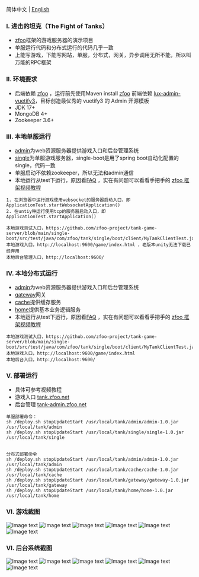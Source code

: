 简体中文 | [English](./README.md)

### Ⅰ. 进击的坦克（The Fight of Tanks）

- [zfoo](https://github.com/zfoo-project/zfoo)框架的游戏服务器的演示项目
- 单服运行代码和分布式运行的代码几乎一致
- 上能写游戏，下能写网站，单服，分布式，网关，异步调用无所不能，所以叫万能的RPC框架

### Ⅱ. 环境要求

- 后端依赖 [zfoo](https://github.com/zfoo-project/zfoo) ，运行前先使用Maven
  install [zfoo](https://github.com/zfoo-project/zfoo)
  前端依赖 [lux-admin-vuetify3](https://github.com/yangjiakai/lux-admin-vuetify3)，目标创造最优秀的 vuetify3 的 Admin 开源模板
- JDK 17+
- MongoDB 4+
- Zookeeper 3.6+

### Ⅲ. 本地单服运行

- [admin](./admin/src/test/java/com/zfoo/tank/admin/ApplicationTest.java)为web资源服务器提供游戏入口和后台管理系统
- [single](./single/src/test/java/com/zfoo/tank/single/ApplicationTest.java)为单服游戏服务器，single-boot是用了spring boot自动化配置的single，代码一致
- 单服启动不依赖zookeeper，所以无法和admin通信
- 本地运行从test下运行，原因看[FAQ](https://github.com/zfoo-project/zfoo/blob/main/doc/FAQ.md) ，实在有问题可以看看手把手的
  [zfoo 框架视频教程](https://github.com/zfoo-project/zfoo/blob/main/doc/video-tutorial.md)

```
1. 在浏览器中运行游戏使用websocket的服务器启动入口，即ApplicationTest.startWebsocketApplication()
2. 在untiy种运行使用tcp的服务器启动入口，即ApplicationTest.startApplication()

本地游戏测试入口，https://github.com/zfoo-project/tank-game-server/blob/main/single-boot/src/test/java/com/zfoo/tank/single/boot/client/MyTankClientTest.java
本地游戏入口，http://localhost:9600/game/index.html ，老版本unity无法下载已经弃用
本地后台管理入口，http://localhost:9600/
```

### Ⅳ. 本地分布式运行

- [admin](./admin/src/test/java/com/zfoo/tank/admin/ApplicationTest.java)为web资源服务器提供游戏入口和后台管理系统
- [gateway](./gateway/src/test/java/com/zfoo/tank/gateway/ApplicationTest.java)网关
- [cache](./cache/src/test/java/com/zfoo/tank/cache/ApplicationTest.java)提供缓存服务
- [home](./home/src/test/java/com/zfoo/tank/cache/ApplicationTest.java)提供基本业务逻辑服务
- 本地运行从test下运行，原因看[FAQ](https://github.com/zfoo-project/zfoo/blob/main/doc/FAQ.md) ，实在有问题可以看看手把手的
  [zfoo 框架视频教程](https://github.com/zfoo-project/zfoo/blob/main/doc/video-tutorial.md)

```
本地游戏测试入口，https://github.com/zfoo-project/tank-game-server/blob/main/single-boot/src/test/java/com/zfoo/tank/single/boot/client/MyTankClientTest.java
本地游戏入口，http://localhost:9600/game/index.html
本地后台入口，http://localhost:9600/
```

### Ⅴ. 部署运行

- 具体可参考视频教程
- 游戏入口 [tank.zfoo.net](http://tank.zfoo.net)
- 后台管理 [tank-admin.zfoo.net](http://tank-admin.zfoo.net)

```
单服部署命令：
sh /deploy.sh stopUpdateStart /usr/local/tank/admin/admin-1.0.jar /usr/local/tank/admin
sh /deploy.sh stopUpdateStart /usr/local/tank/single/single-1.0.jar /usr/local/tank/single


分布式部署命令
sh /deploy.sh stopUpdateStart /usr/local/tank/admin/admin-1.0.jar /usr/local/tank/admin
sh /deploy.sh stopUpdateStart /usr/local/tank/cache/cache-1.0.jar /usr/local/tank/cache
sh /deploy.sh stopUpdateStart /usr/local/tank/gateway/gateway-1.0.jar /usr/local/tank/gateway
sh /deploy.sh stopUpdateStart /usr/local/tank/home/home-1.0.jar /usr/local/tank/home
```

### Ⅵ. 游戏截图

![Image text](./admin/tooltip/game_login.jpg)
![Image text](./admin/tooltip/game_login_after.jpg)
![Image text](./admin/tooltip/game_home.jpg)
![Image text](./admin/tooltip/game_home_full.jpg)
![Image text](./admin/tooltip/game_play.jpg)
![Image text](./admin/tooltip/game_play_boss.jpg)

### Ⅵ. 后台系统截图

![Image text](./admin/tooltip/admin_home.jpg)
![Image text](./admin/tooltip/admin_manager.jpg)
![Image text](./admin/tooltip/admin_java_hotswap.jpg)
![Image text](./admin/tooltip/admin_excel_hotswap.jpg)
![Image text](./admin/tooltip/admin_level.jpg)
![Image text](./admin/tooltip/admin_currency.jpg)
